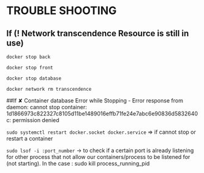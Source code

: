 # TROUBLE SHOOTING

## If (! Network transcendence  Resource is still in use)
`docker stop back`

`docker stop front`

`docker stop database`

`docker network rm transcendence`


##If  ✘ Container database  Error while Stopping - Error response from daemon: cannot stop container: 1d1866973c822327c8105d11be1489016effb71fe24e7abc6e90836d5832640c: permission denied

`sudo systemctl restart docker.socket docker.service` => if cannot stop or restart a container

`sudo lsof -i :port_number` -> to check if a certain port is already listening for other process that not allow our containers/process to be listened for (not starting). In the case : sudo kill process_running_pid
